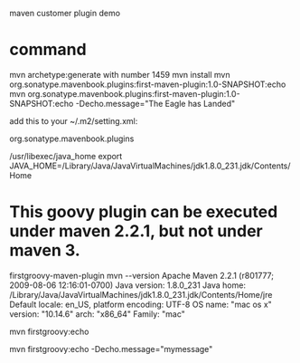 maven customer plugin demo

# command

mvn archetype:generate with number 1459
mvn install
mvn org.sonatype.mavenbook.plugins:first-maven-plugin:1.0-SNAPSHOT:echo
mvn org.sonatype.mavenbook.plugins:first-maven-plugin:1.0-SNAPSHOT:echo -Decho.message="The Eagle has Landed"


add this to your ~/.m2/setting.xml:

<pluginGroups>
        <pluginGroup>org.sonatype.mavenbook.plugins</pluginGroup>
</pluginGroups>

/usr/libexec/java_home
export JAVA_HOME=/Library/Java/JavaVirtualMachines/jdk1.8.0_231.jdk/Contents/Home

# This goovy plugin can be executed under maven 2.2.1, but not under maven 3.

firstgroovy-maven-plugin mvn --version
Apache Maven 2.2.1 (r801777; 2009-08-06 12:16:01-0700)
Java version: 1.8.0_231
Java home: /Library/Java/JavaVirtualMachines/jdk1.8.0_231.jdk/Contents/Home/jre
Default locale: en_US, platform encoding: UTF-8
OS name: "mac os x" version: "10.14.6" arch: "x86_64" Family: "mac"

mvn firstgroovy:echo

mvn firstgroovy:echo -Decho.message="mymessage"


